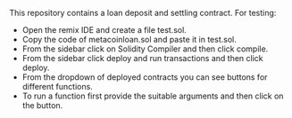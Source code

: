 This repository contains a loan deposit and settling contract.
For testing:
* Open the remix IDE and create a file test.sol.
* Copy the code of metacoinloan.sol and paste it in test.sol.
* From the sidebar click on Solidity Compiler and then click compile.
* From the sidebar click deploy and run transactions and then click deploy.
* From the dropdown of deployed contracts you can see buttons for different functions.
* To run a function first provide the suitable arguments and then click on the button.
